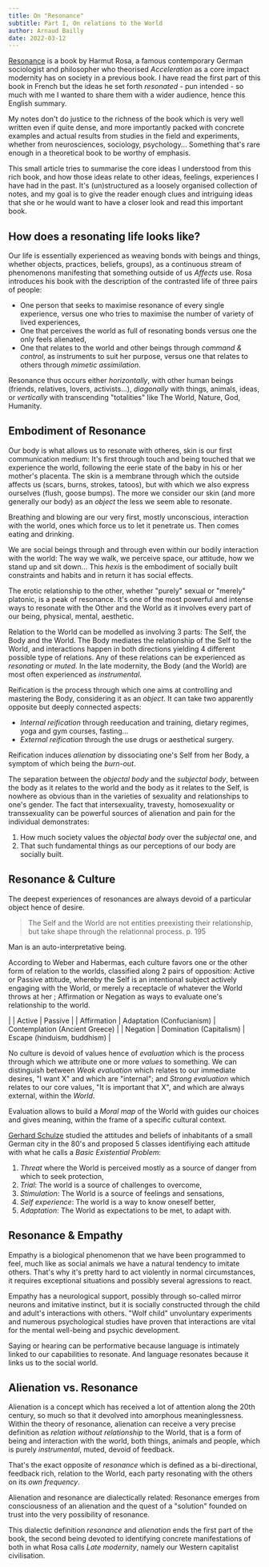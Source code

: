 ```yaml
---
title: On "Resonance"
subtitle: Part I, On relations to the World
author: Arnaud Bailly
date: 2022-03-12
---
```


[Resonance](https://www.editionsladecouverte.fr/resonance-9782348067358) is a book by Harmut Rosa, a famous contemporary German sociologist and philosopher who theorised _Acceleration_ as a core impact modernity has on society in a previous book. I have read the first part of this book in French but the ideas he set forth _resonated_ - pun intended - so much with me I wanted to share them with a wider audience, hence this English summary.

My notes don't do justice to the richness of the book which is very well written even if quite dense, and more importantly packed with concrete examples and actual results from studies in the field and experiments, whether from neurosciences, sociology, psychology... Something that's rare enough in a theoretical book to be worthy of emphasis.

This small article tries to summarise the core ideas I understood from this rich book, and how those ideas relate to other ideas, feelings, experiences I have had in the past. It's (un)structured as a loosely organised collection of notes, and my goal is to give the reader enough clues and intriguing ideas that she or he would want to have a closer look and read this important book.

## How does a resonating life looks like?

Our life is essentially experienced as weaving bonds with beings and things, whether objects, practices, beliefs, groups), as a continuous stream of phenomenons manifesting that something outside of us _Affects_ use. Rosa introduces his book with the description of the contrasted life of three pairs of people:
  * One person that seeks to maximise resonance of every single experience, versus one who tries to maximise the number of variety of lived experiences,
  * One that perceives the world as full of resonating bonds versus one the only feels alienated,
  * One that relates to the world and other beings through _command & control_, as instruments to suit her purpose, versus one that relates to others through _mimetic assimilation_.

Resonance thus occurs either _horizontally_, with other human beings (friends, relatives, lovers, activists...), _diagonally_ with things, animals, ideas, or _vertically_ with transcending "totalities" like The World, Nature, God, Humanity.

## Embodiment of Resonance

Our body is what allows us to resonate with otheres, skin is our first communication medium: It's first through touch and being touched that we experience the world, following the eerie state of the baby in his or her mother's placenta. The skin is a membrane through which the outside affects us (scars, burns, strokes, tatoos), but with which we also express ourselves (flush, goose bumps). The more we consider our skin (and more generally our body) as an _object_ the less we seem able to resonate.

Breathing and blowing are our very first, mostly unconscious, interaction with the world, ones which force us to let it penetrate us. Then comes eating and drinking.

We are social beings through and through even within our bodily interaction with the world: The way we walk, we perceive space, our attitude, how we stand up and sit down... This _hexis_ is the embodiment of socially built constraints and habits and in return it has social effects.

The erotic relationship to the other, whether "purely" sexual or "merely" platonic, is a peak of resonance. It's one of the most powerful and intense ways to resonate with the Other and the World as it involves every part of our being, physical, mental, aesthetic.

Relation to the World can be modelled as involving 3 parts: The Self, the Body and the World.
The Body mediates the relationship of the Self to the World, and interactions happen in both directions yielding 4 different possible type of relations. Any of these relations can be experienced as _resonating_ or _muted_. In the late modernity, the Body (and the World) are most often experienced as _instrumental_.

Reification is the process through which one aims at controlling and mastering the Body, considering it as an _object_. It can take two apparently opposite but deeply connected aspects:

* _Internal reification_ through reeducation and training, dietary regimes, yoga and gym courses, fasting...
* _External reification_ through the use drugs or aesthetical surgery.

Reification induces _alienation_ by dissociating one's Self from her Body, a symptom of which being the _burn-out_.

The separation between the _objectal body_ and the _subjectal body_, between the body as it relates to the world and the body as it relates to the Self, is nowhere as obvious than in the varieties of sexuality and relationships to one's gender. The fact that intersexuality, travesty, homosexuality or transsexuality can be powerful sources of alienation and pain for the individual demonstrates:
  1.  How much society values the _objectal body_ over the _subjectal_ one, and
  2.  That such fundamental things as our perceptions of our body are socially built.

## Resonance & Culture

The deepest experiences of resonances are always devoid of a particular object hence of desire.

> The Self and the World are not entities preexisting their relationship, but take shape through the relationnal process.
> p. 195

Man is an auto-interpretative being.

According to Weber and Habermas, each culture favors one or the other form of relation to the worlds, classified along 2 pairs of opposition: Active or Passive attitude, whereby the Self is an intentional subject actively engaging with the World, or merely a receptacle of whatever the World throws at her ; Affirmation or Negation as ways to evaluate one's relationship to the world.

|             | Active                    | Passive                        |
| Affirmation | Adaptation (Confucianism) | Contemplation (Ancient Greece) |
| Negation    | Domination (Capitalism)   | Escape (hinduism, buddhism)    |


No culture is devoid of values hence of _evaluation_ which is the process through which we attribute one or more _values_ to something.
We can distinguish between _Weak evaluation_ which relates to our immediate desires, "I want X" and which are "internal"; and _Strong evaluation_ which relates to our core values, "It is important that X", and which are always external, within the _World_.

Evaluation allows to build a _Moral map_ of the World with guides our choices and gives meaning, within the frame of a specific cultural context.

[Gerhard Schulze](http://www.gerhardschulze.de/) studied the attitudes and beliefs of inhabitants of a small German city in the 80's and proposed 5 classes identifiying each attitude with what he calls a _Basic Existential Problem_:

1. _Threat_ where the World is perceived mostly as a source of danger from which to seek protection,
2. _Trial_: The world is a source of challenges to overcome,
3. _Stimulation_: The World is a source of feelings and sensations,
4. _Self experience_: The world is a way to know oneself better,
5. _Adaptation_: The World as expectations to be met, to adapt with.

## Resonance & Empathy

Empathy is a biological phenomenon that we have been programmed to feel, much like as social animals we have a natural tendency to imitate others. That's why it's pretty hard to act violently in normal circumstances, it requires exceptional situations and possibly several agressions to react.

Empathy has a neurological support, possibly through so-called mirror neurons and imitative instinct, but it is socially constructed through the child and adult's interactions with others. "Wolf child" unvoluntary experiments and numerous psychological studies have proven that interactions are vital for the mental well-being and psychic development.

Saying or hearing can be performative because language is intimately linked to our capabilities to resonate. And language resonates because it links us to the social world.

## Alienation vs. Resonance

Alienation is a concept which has received a lot of attention along the 20th century, so much so that it devolved into amorphous meaninglessness. Within the theory of resonance, alienation can receive a very precise definition as _relation without relationship_ to the World, that is a form of being and interaction with the world, both things, animals and people, which is purely _instrumental_, muted, devoid of feedback.

That's the exact opposite of _resonance_ which is defined as a bi-directional, feedback rich, relation to the World, each party resonating with the others on its _own frequency_.

Alienation and resonance are dialectically related: Resonance emerges from consciousness of an alienation and the quest of a "solution" founded on trust into the very possibility of resonance.

This dialectic definition _resonance_ and _alienation_ ends the first part of the book, the second being devoted to identifying concrete manifestations of both in what Rosa calls _Late modernity_, namely our Western capitalist civilisation.
